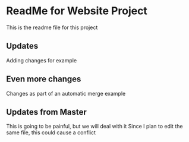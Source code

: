 # ReadMe for Website Project

This is the readme file for this project

## Updates
Adding changes for example

## Even  more changes

Changes as part of an automatic merge example

## Updates from Master

This is going to be painful, but we will deal with it
Since I plan to edit the same file, this could cause a conflict
